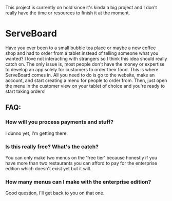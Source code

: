 This project is currently on hold since it's kinda a big project and I don't really have the time or resources to finish it at the moment. 
# ServeBoard
Have you ever been to a small bubble tea place or maybe a new coffee shop and had to order from a tablet instead of telling someone what you wanted? I love not interacting with strangers so I think this idea should really catch on. The only issue is, most people don't have the money or expertise to develop an app solely for customers to order their food. This is where ServeBoard comes in. All you need to do is go to the website, make an account, and start creating a menu for people to order from. Then, just open the menu in the customer view on your tablet of choice and you're ready to start taking orders!

## FAQ:
### How will you process payments and stuff?
I dunno yet, I'm getting there.
### Is this really free? What's the catch?
You can only make two menus on the 'free tier' because honestly if you have more than two restaurants you can afford to pay for the enterprise edition which doesn't exist yet but it will.
### How many menus can I make with the enterprise edition?
Good question, I'll get back to you on that one.
